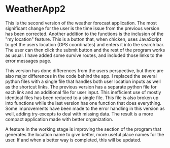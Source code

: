 # WeatherApp2

This is the second version of the weather forecast application.
The most significant change for the user is the time issue from the previous version has been corrected. Another addition to the functions is the inclusion of the "my location" feature. This is a button that, when chicken, uses JavaScript to get the users location (GPS coordinates) and enters it into the search bar. The user can then click the submit button and the rest of the program works as usual. I have added some survive routes, and included those links to the error messages page.


 This version has done differences from the users perspective, but there are also major differences in the code behind the app. I replaced the several python files with a single file that handles both user location inputs as well as the shortcut links. The previous version has a separate python file for each link and an additional file for user input. This inefficient use of mostly identical files has been reduced to a single file. This file is also broken up into functions while the last version has one function that does everything. Some improvements have been made to the error handling in this version as well, adding try-excepts to deal with missing data. The result is a more compact application made with better organization. 

A feature in the working stage is improving the section of the program that generates the location name to give better, more useful place names for the user. If and when a better way is completed, this will be updated. 
